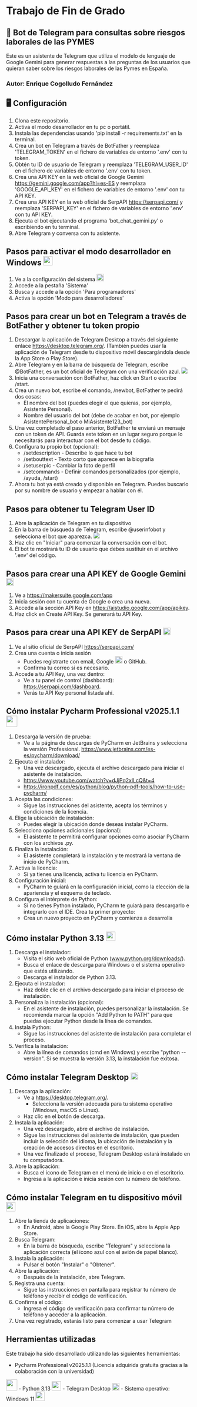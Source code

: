 # Trabajo de Fin de Grado

## 🤖 Bot de Telegram para consultas sobre riesgos laborales de las PYMES

Este es un asistente de Telegram que utiliza el modelo de lenguaje de Google Gemini para generar respuestas 
a las preguntas de los usuarios que quieran saber sobre los riesgos laborales de las Pymes en España.

### Autor: Enrique Cogolludo Fernández

## 🖥️ Configuración
1. Clona este repositorio.
2. Activa el modo desarrollador en tu pc o portátil.
3. Instala las dependencias usando 'pip install -r requirements.txt' en la terminal.
4. Crea un bot en Telegram a través de BotFather y reemplaza 'TELEGRAM_TOKEN' en el fichero de 
variables de entorno '.env' con tu token.
5. Obtén tu ID de usuario de Telegram y reemplaza 'TELEGRAM_USER_ID' en el fichero de variables 
de entorno '.env' con tu token.
6. Crea una API KEY en la web oficial de Google Gemini <https://gemini.google.com/app?hl=es-ES> y reemplaza
'GOOGLE_API_KEY' en el fichero de variables de entorno '.env' con tu API KEY.
7. Crea una API KEY en la web oficial de SerpAPI <https://serpapi.com/> y reemplaza 'SERPAPI_KEY' en el 
fichero de variables de entorno '.env' con tu API KEY.
8. Ejecuta el bot ejecutando el programa 'bot_chat_gemini.py' o escribiendo <python bot_chat_gemini.py> 
en tu terminal.
9. Abre Telegram y conversa con tu asistente.

## Pasos para activar el modo desarrollador en Windows <img src="img/windows_logo.png" width="25">
1. Ve a la configuración del sistema <img src="img/configuration_logo.png" width="20"/>
2. Accede a la pestaña 'Sistema'
3. Busca y accede a la opción 'Para programadores'
4. Activa la opción 'Modo para desarrolladores'

## Pasos para crear un bot en Telegram a través de BotFather y obtener tu token propio
1. Descargar la aplicación de Telegram Desktop a través del siguiente enlace <https://desktop.telegram.org/>.
(También puedes usar la aplicación de Telegram desde tu dispositivo móvil descargándola desde la App Store o Play Store).
2. Abre Telegram y en la barra de búsqueda de Telegram, escribe @BotFather, es un bot oficial de Telegram
con una verificación azul.
![](img/BotFather.png)
3. Inicia una conversación con BotFather, haz click en Start o escribe /start.
4. Crea un nuevo bot, escribe el comando, /newbot, BotFather te pedirá dos cosas:
    - El nombre del bot (puedes elegir el que quieras, por ejemplo, Asistente Personal).
    - Nombre del usuario del bot (debe de acabar en bot, por ejemplo AsistentePersonal_bot o MiAsistente123_bot)
5. Una vez completado el paso anterior, BotFather te enviará un mensaje con un token de API. 
Guarda este token en un lugar seguro porque lo necesitarás para interactuar con el bot desde tu código.
6. Configura tu propio bot (opcional):
    - /setdescription - Describe lo que hace tu bot
    - /setbouttext - Texto corto que aparece en la biografía
    - /setuserpic - Cambiar la foto de perfil
    - /setcommands - Definir comandos personalizados (por ejemplo, /ayuda, /start)
7. Ahora tu bot ya está creado y disponible en Telegram. Puedes buscarlo por su nombre de usuario y empezar a hablar con él.

## Pasos para obtener tu Telegram User ID
1. Abre la aplicación de Telegram en tu dispositivo 
2. En la barra de búsqueda de Telegram, escribe @userinfobot y selecciona el bot que aparezca.
![](img/userinfobot.png)
3. Haz clic en "Iniciar" para comenzar la conversación con el bot.
4. El bot te mostrará tu ID de usuario que debes sustituir en el archivo '.env' del código.

## Pasos para crear una API KEY de Google Gemini <img src="img/gemini_logo.png" width="20">
1. Ve a <https://makersuite.google.com/app> 
2. Inicia sesión con tu cuenta de Google o crea una nueva.
3. Accede a la sección API Key en <https://aistudio.google.com/app/apikey>.
4. Haz click en Create API Key. Se generará tu API Key.

## Pasos para crear una API KEY de SerpAPI <img src="img/SerpAPI_logo.png" width="20">
1. Ve al sitio oficial de SerpAPI <https://serpapi.com/>
2. Crea una cuenta o inicia sesión
    - Puedes registrarte con email, Google <img src="img/google_logo.png" width="20"> o GitHub.
    - Confirma tu correo si es necesario.
3. Accede a tu API Key, una vez dentro:
    - Ve a tu panel de control (dashboard): <https://serpapi.com/dashboard>.
    - Verás tu API Key personal listada ahí.

## Cómo instalar Pycharm Professional v2025.1.1 <img src="img/pycharm_logo.png" width="30">
1. Descarga la versión de prueba: 
   - Ve a la página de descargas de PyCharm en JetBrains y selecciona la versión Professional. 
   <https://www.jetbrains.com/es-es/pycharm/download/> 
2. Ejecuta el instalador: 
   - Una vez descargado, ejecuta el archivo descargado para iniciar el asistente de instalación. 
   - <https://www.youtube.com/watch?v=dJjPq2xlLcQ&t=4>
   - <https://ironpdf.com/es/python/blog/python-pdf-tools/how-to-use-pycharm/>
3. Acepta las condiciones: 
   - Sigue las instrucciones del asistente, acepta los términos y condiciones de la licencia. 
4. Elige la ubicación de instalación: 
   - Puedes elegir la ubicación donde deseas instalar PyCharm. 
5. Selecciona opciones adicionales (opcional): 
   - El asistente te permitirá configurar opciones como asociar PyCharm con los archivos .py. 
6. Finaliza la instalación: 
   - El asistente completará la instalación y te mostrará la ventana de inicio de PyCharm. 
7. Activa la licencia: 
   - Si ya tienes una licencia, activa tu licencia en PyCharm. 
8. Configuración inicial: 
   - PyCharm te guiará en la configuración inicial, como la elección de la apariencia y el esquema de teclado. 
9. Configura el intérprete de Python: 
   - Si no tienes Python instalado, PyCharm te guiará para descargarlo e integrarlo con el IDE. Crea tu primer proyecto: 
   - Crea un nuevo proyecto en PyCharm y comienza a desarrolla

## Cómo instalar Python 3.13 <img src="img/python_logo.png" width="25">
1. Descarga el instalador:
   - Visita el sitio web oficial de Python (www.python.org/downloads/). 
   - Busca el enlace de descarga para Windows o el sistema operativo que estés utilizando.
   - Descarga el instalador de Python 3.13.
2. Ejecuta el instalador:
   - Haz doble clic en el archivo descargado para iniciar el proceso de instalación.
3. Personaliza la instalación (opcional):
   - En el asistente de instalación, puedes personalizar la instalación. Se recomienda marcar 
   la opción "Add Python to PATH" para que puedas ejecutar Python desde la línea de comandos. 
4. Instala Python:
   - Sigue las instrucciones del asistente de instalación para completar el proceso.
5. Verifica la instalación:
   - Abre la línea de comandos (cmd en Windows) y escribe "python --version". Si se muestra la versión
   3.13, la instalación fue exitosa.

## Cómo instalar Telegram Desktop <img src="img/telegram_logo.png" width="20">
1. Descarga la aplicación:
   - Ve a https://desktop.telegram.org/. 
     - Selecciona la versión adecuada para tu sistema operativo (Windows, macOS o Linux). 
   - Haz clic en el botón de descarga. 
2. Instala la aplicación:
   - Una vez descargado, abre el archivo de instalación. 
   - Sigue las instrucciones del asistente de instalación, que pueden incluir la selección del idioma, la ubicación de instalación y la creación de accesos directos en el escritorio. 
   - Una vez finalizado el proceso, Telegram Desktop estará instalado en tu computadora. 
3. Abre la aplicación:
   - Busca el icono de Telegram en el menú de inicio o en el escritorio. 
   - Ingresa a la aplicación e inicia sesión con tu número de teléfono. 

## Cómo instalar Telegram en tu dispositivo móvil <img src="img/movil.png" width="25">
1. Abre la tienda de aplicaciones: 
   - En Android, abre la Google Play Store. En iOS, abre la Apple App Store. 
2. Busca Telegram: 
   - En la barra de búsqueda, escribe "Telegram" y selecciona la aplicación correcta 
   (el icono azul con el avión de papel blanco). 
3. Instala la aplicación: 
   - Pulsar el botón "Instalar" o "Obtener". 
4. Abre la aplicación: 
   - Después de la instalación, abre Telegram. 
5. Registra una cuenta: 
   - Sigue las instrucciones en pantalla para registrar tu número de teléfono y recibir el código de verificación. 
6. Confirma el código: 
   - Ingresa el código de verificación para confirmar tu número de teléfono y acceder a la aplicación. 
7. Una vez registrado, estarás listo para comenzar a usar Telegram

## Herramientas utilizadas
Este trabajo ha sido desarrollado utilizando las siguientes herramientas:
- Pycharm Professional v2025.1.1 (Licencia adquirida gratuita gracias a la colaboración con la universidad)
<img src="img/pycharm_logo.png" width="30">
- Python 3.13 <img src="img/python_logo.png" width="25">
- Telegram Desktop <img src="img/telegram_logo.png" width="20">
- Sistema operativo: Windows 11 <img src="img/windows_logo.png" width="25">
